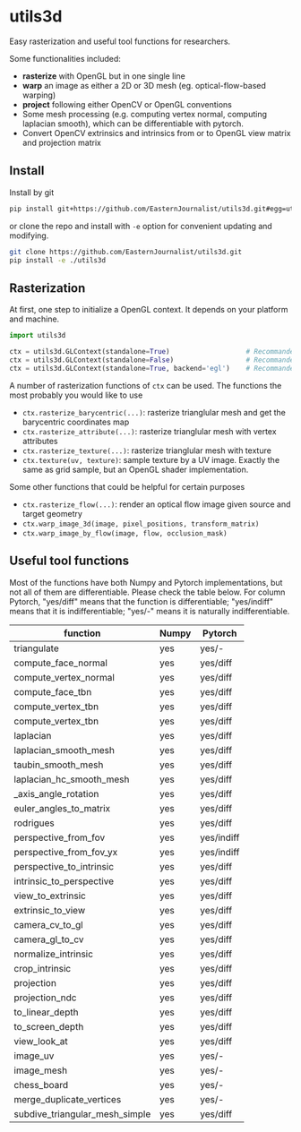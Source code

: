 # utils3d
Easy rasterization and useful tool functions for researchers.

Some functionalities included:

* **rasterize** with OpenGL but in one single line
* **warp** an image as either a 2D or 3D mesh (eg. optical-flow-based warping)
* **project** following either OpenCV or OpenGL conventions
* Some mesh processing (e.g. computing vertex normal, computing laplacian smooth), which can be differentiable with pytorch.
* Convert OpenCV extrinsics and intrinsics from or to OpenGL view matrix and projection matrix

## Install

Install by git

```bash
pip install git+https://github.com/EasternJournalist/utils3d.git#egg=utils3d
```

or clone the repo and install with `-e` option for convenient updating and modifying.

```bash
git clone https://github.com/EasternJournalist/utils3d.git
pip install -e ./utils3d
```

## Rasterization 

At first, one step to initialize a OpenGL context. It depends on your platform and machine.
```python
import utils3d

ctx = utils3d.GLContext(standalone=True)                   # Recommanded for a standalone python program. The machine must have a display device (virtual display like X11 is also okay)
ctx = utils3d.GLContext(standalone=False)                  # Recommanded for a nested python script running in a windowed opengl program to share the OpenGL context, eg. Blender.
ctx = utils3d.GLContext(standalone=True, backend='egl')    # Recommanded for a program running on a headless linux server (without any display device)
```

A number of rasterization functions of `ctx` can be used. The functions the most probably you would like to use

* `ctx.rasterize_barycentric(...)`: rasterize trianglular mesh and get the barycentric coordinates map
* `ctx.rasterize_attribute(...)`: rasterize trianglular mesh with vertex attributes
* `ctx.rasterize_texture(...)`: rasterize trianglular mesh with texture
* `ctx.texture(uv, texture)`: sample texture by a UV image. Exactly the same as grid sample, but an OpenGL shader implementation.

Some other functions that could be helpful for certain purposes

* `ctx.rasterize_flow(...)`: render an optical flow image given source and target geometry
* `ctx.warp_image_3d(image, pixel_positions, transform_matrix)`
* `ctx.warp_image_by_flow(image, flow, occlusion_mask)`

## Useful tool functions

Most of the functions have both Numpy and Pytorch implementations, but not all of them are differentiable. Please check the table below. For column Pytorch, "yes/diff" means that the function is differentiable; "yes/indiff" means that it is indifferentiable; "yes/-" means it is naturally indifferentiable.

|  function             | Numpy     | Pytorch   |
|  ----                 | ----      | ----      | 
| triangulate           | yes       | yes/-     | 
| compute_face_normal   | yes       | yes/diff  |
| compute_vertex_normal | yes       | yes/diff  | 
| compute_face_tbn      | yes       | yes/diff  | 
| compute_vertex_tbn    | yes       | yes/diff  |
| compute_vertex_tbn    | yes       | yes/diff  |
| laplacian             | yes       | yes/diff  |
| laplacian_smooth_mesh | yes       | yes/diff  |
| taubin_smooth_mesh    | yes       | yes/diff  |
| laplacian_hc_smooth_mesh | yes    | yes/diff  |
| _axis_angle_rotation  | yes       | yes/diff  |
| euler_angles_to_matrix| yes       | yes/diff  |
| rodrigues             | yes       | yes/diff  |
| perspective_from_fov  | yes       | yes/indiff|
| perspective_from_fov_yx| yes      | yes/indiff|
| perspective_to_intrinsic| yes     | yes/diff  |
| intrinsic_to_perspective| yes     | yes/diff  |
| view_to_extrinsic     | yes       | yes/diff  |
| extrinsic_to_view     | yes       | yes/diff  |
| camera_cv_to_gl       | yes       | yes/diff  |
| camera_gl_to_cv       | yes       | yes/diff  |
| normalize_intrinsic   | yes       | yes/diff  |
| crop_intrinsic        | yes       | yes/diff  |
| projection            | yes       | yes/diff  |
| projection_ndc        | yes       | yes/diff  |
| to_linear_depth       | yes       | yes/diff  |
| to_screen_depth       | yes       | yes/diff  |
| view_look_at          | yes       | yes/diff  | 
| image_uv              | yes       | yes/-     |
| image_mesh            | yes       | yes/-     |
| chess_board           | yes       | yes/-     | 
| merge_duplicate_vertices| yes     | yes/-     |
| subdive_triangular_mesh_simple| yes | yes/diff|
